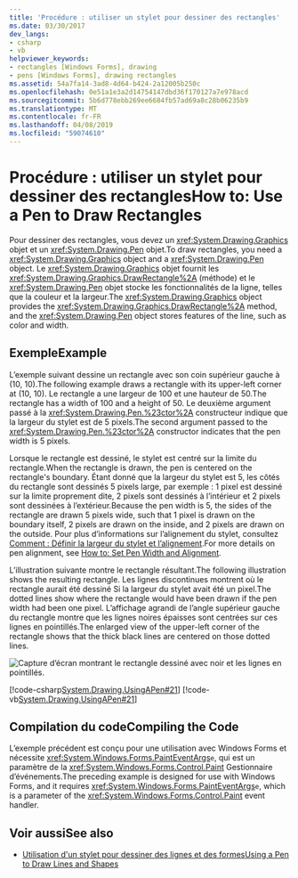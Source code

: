 ```yaml
---
title: 'Procédure : utiliser un stylet pour dessiner des rectangles'
ms.date: 03/30/2017
dev_langs:
- csharp
- vb
helpviewer_keywords:
- rectangles [Windows Forms], drawing
- pens [Windows Forms], drawing rectangles
ms.assetid: 54a7fa14-3ad8-4d64-b424-2a12005b250c
ms.openlocfilehash: 0e51a1e3a2d14754147dbd36f170127a7e978acd
ms.sourcegitcommit: 5b6d778ebb269ee6684fb57ad69a8c28b06235b9
ms.translationtype: MT
ms.contentlocale: fr-FR
ms.lasthandoff: 04/08/2019
ms.locfileid: "59074610"
---
```

# <a name="how-to-use-a-pen-to-draw-rectangles"></a><span data-ttu-id="b50c5-102">Procédure : utiliser un stylet pour dessiner des rectangles</span><span class="sxs-lookup"><span data-stu-id="b50c5-102">How to: Use a Pen to Draw Rectangles</span></span>
<span data-ttu-id="b50c5-103">Pour dessiner des rectangles, vous devez un <xref:System.Drawing.Graphics> objet et un <xref:System.Drawing.Pen> objet.</span><span class="sxs-lookup"><span data-stu-id="b50c5-103">To draw rectangles, you need a <xref:System.Drawing.Graphics> object and a <xref:System.Drawing.Pen> object.</span></span> <span data-ttu-id="b50c5-104">Le <xref:System.Drawing.Graphics> objet fournit les <xref:System.Drawing.Graphics.DrawRectangle%2A> (méthode) et le <xref:System.Drawing.Pen> objet stocke les fonctionnalités de la ligne, telles que la couleur et la largeur.</span><span class="sxs-lookup"><span data-stu-id="b50c5-104">The <xref:System.Drawing.Graphics> object provides the <xref:System.Drawing.Graphics.DrawRectangle%2A> method, and the <xref:System.Drawing.Pen> object stores features of the line, such as color and width.</span></span>  
  
## <a name="example"></a><span data-ttu-id="b50c5-105">Exemple</span><span class="sxs-lookup"><span data-stu-id="b50c5-105">Example</span></span>  
 <span data-ttu-id="b50c5-106">L’exemple suivant dessine un rectangle avec son coin supérieur gauche à (10, 10).</span><span class="sxs-lookup"><span data-stu-id="b50c5-106">The following example draws a rectangle with its upper-left corner at (10, 10).</span></span> <span data-ttu-id="b50c5-107">Le rectangle a une largeur de 100 et une hauteur de 50.</span><span class="sxs-lookup"><span data-stu-id="b50c5-107">The rectangle has a width of 100 and a height of 50.</span></span> <span data-ttu-id="b50c5-108">Le deuxième argument passé à la <xref:System.Drawing.Pen.%23ctor%2A> constructeur indique que la largeur du stylet est de 5 pixels.</span><span class="sxs-lookup"><span data-stu-id="b50c5-108">The second argument passed to the <xref:System.Drawing.Pen.%23ctor%2A> constructor indicates that the pen width is 5 pixels.</span></span>  
  
 <span data-ttu-id="b50c5-109">Lorsque le rectangle est dessiné, le stylet est centré sur la limite du rectangle.</span><span class="sxs-lookup"><span data-stu-id="b50c5-109">When the rectangle is drawn, the pen is centered on the rectangle's boundary.</span></span> <span data-ttu-id="b50c5-110">Étant donné que la largeur du stylet est 5, les côtés du rectangle sont dessinés 5 pixels large, par exemple : 1 pixel est dessiné sur la limite proprement dite, 2 pixels sont dessinés à l’intérieur et 2 pixels sont dessinées à l’extérieur.</span><span class="sxs-lookup"><span data-stu-id="b50c5-110">Because the pen width is 5, the sides of the rectangle are drawn 5 pixels wide, such that 1 pixel is drawn on the boundary itself, 2 pixels are drawn on the inside, and 2 pixels are drawn on the outside.</span></span> <span data-ttu-id="b50c5-111">Pour plus d’informations sur l’alignement du stylet, consultez [Comment : Définir la largeur du stylet et l’alignement](how-to-set-pen-width-and-alignment.md).</span><span class="sxs-lookup"><span data-stu-id="b50c5-111">For more details on pen alignment, see [How to: Set Pen Width and Alignment](how-to-set-pen-width-and-alignment.md).</span></span>  
  
 <span data-ttu-id="b50c5-112">L’illustration suivante montre le rectangle résultant.</span><span class="sxs-lookup"><span data-stu-id="b50c5-112">The following illustration shows the resulting rectangle.</span></span> <span data-ttu-id="b50c5-113">Les lignes discontinues montrent où le rectangle aurait été dessiné Si la largeur du stylet avait été un pixel.</span><span class="sxs-lookup"><span data-stu-id="b50c5-113">The dotted lines show where the rectangle would have been drawn if the pen width had been one pixel.</span></span> <span data-ttu-id="b50c5-114">L’affichage agrandi de l’angle supérieur gauche du rectangle montre que les lignes noires épaisses sont centrées sur ces lignes en pointillés.</span><span class="sxs-lookup"><span data-stu-id="b50c5-114">The enlarged view of the upper-left corner of the rectangle shows that the thick black lines are centered on those dotted lines.</span></span>  
  
 ![Capture d’écran montrant le rectangle dessiné avec noir et les lignes en pointillés.](./media/how-to-use-a-pen-to-draw-rectangles/drawn-rectangle-black-lines-dotted-lines.gif)  
  
 [!code-csharp[System.Drawing.UsingAPen#21](~/samples/snippets/csharp/VS_Snippets_Winforms/System.Drawing.UsingAPen/CS/Class1.cs#21)]
 [!code-vb[System.Drawing.UsingAPen#21](~/samples/snippets/visualbasic/VS_Snippets_Winforms/System.Drawing.UsingAPen/VB/Class1.vb#21)]  
  
## <a name="compiling-the-code"></a><span data-ttu-id="b50c5-116">Compilation du code</span><span class="sxs-lookup"><span data-stu-id="b50c5-116">Compiling the Code</span></span>  
 <span data-ttu-id="b50c5-117">L’exemple précédent est conçu pour une utilisation avec Windows Forms et nécessite <xref:System.Windows.Forms.PaintEventArgs>`e`, qui est un paramètre de la <xref:System.Windows.Forms.Control.Paint> Gestionnaire d’événements.</span><span class="sxs-lookup"><span data-stu-id="b50c5-117">The preceding example is designed for use with Windows Forms, and it requires <xref:System.Windows.Forms.PaintEventArgs>`e`, which is a parameter of the <xref:System.Windows.Forms.Control.Paint> event handler.</span></span>  
  
## <a name="see-also"></a><span data-ttu-id="b50c5-118">Voir aussi</span><span class="sxs-lookup"><span data-stu-id="b50c5-118">See also</span></span>

- [<span data-ttu-id="b50c5-119">Utilisation d'un stylet pour dessiner des lignes et des formes</span><span class="sxs-lookup"><span data-stu-id="b50c5-119">Using a Pen to Draw Lines and Shapes</span></span>](using-a-pen-to-draw-lines-and-shapes.md)
